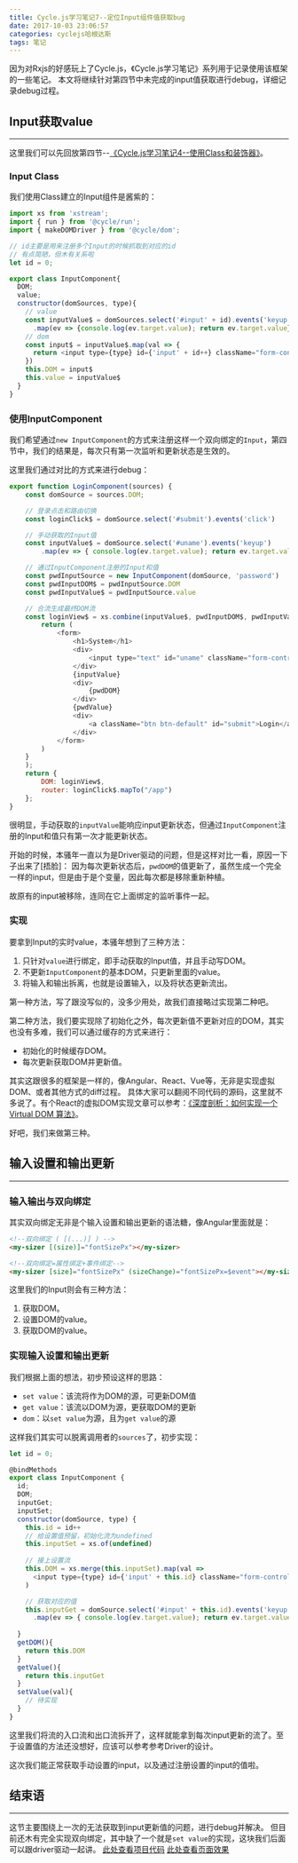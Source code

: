 ```yaml
---
title: Cycle.js学习笔记7--定位Input组件值获取bug
date: 2017-10-03 23:06:57
categories: cyclejs哈根达斯
tags: 笔记
---
```

因为对Rxjs的好感玩上了Cycle.js，《Cycle.js学习笔记》系列用于记录使用该框架的一些笔记。
本文将继续针对第四节中未完成的input值获取进行debug，详细记录debug过程。
<!--more-->

## Input获取value
---
这里我们可以先回放第四节--[《Cycle.js学习笔记4--使用Class和装饰器》](https://godbasin.github.io/2017/09/08/cyclejs-notes-4-use-class-build-input/)。

### Input Class
我们使用Class建立的Input组件是酱紫的：

``` js
import xs from 'xstream';
import { run } from '@cycle/run';
import { makeDOMDriver } from '@cycle/dom';

// id主要是用来注册多个Input的时候抓取到对应的id
// 有点简陋，但木有关系啦
let id = 0;

export class InputComponent{
  DOM;
  value;
  constructor(domSources, type){
    // value
    const inputValue$ = domSources.select('#input' + id).events('keyup')
      .map(ev => {console.log(ev.target.value); return ev.target.value}).startWith('')
    // dom
    const input$ = inputValue$.map(val => {
      return <input type={type} id={'input' + id++} className="form-control" value={val} />
    })
    this.DOM = input$
    this.value = inputValue$
  }
}
```

### 使用InputComponent
我们希望通过`new InputComponent`的方式来注册这样一个双向绑定的`Input`，第四节中，我们的结果是，每次只有第一次监听和更新状态是生效的。

这里我们通过对比的方式来进行debug：

``` js
export function LoginComponent(sources) {
    const domSource = sources.DOM;

    // 登录点击和路由切换
    const loginClick$ = domSource.select('#submit').events('click')

    // 手动获取的Input值
    const inputValue$ = domSource.select('#uname').events('keyup')
        .map(ev => { console.log(ev.target.value); return ev.target.value }).startWith('')

    // 通过InputComponent注册的Input和值
    const pwdInputSource = new InputComponent(domSource, 'password')
    const pwdInputDOM$ = pwdInputSource.DOM
    const pwdInputValue$ = pwdInputSource.value

    // 合流生成最终DOM流
    const loginView$ = xs.combine(inputValue$, pwdInputDOM$, pwdInputValue$).map(([inputValue, pwdDOM, pwdValue]) => {
        return (
            <form>
                <h1>System</h1>
                <div>
                    <input type="text" id="uname" className="form-control" value={inputValue} />
                </div>
                {inputValue}
                <div>
                    {pwdDOM}
                </div>
                {pwdValue}
                <div>
                    <a className="btn btn-default" id="submit">Login</a>
                </div>
            </form>
        )
    }
    );
    return {
        DOM: loginView$,
        router: loginClick$.mapTo("/app")
    };
}
```

很明显，手动获取的`inputValue`能响应input更新状态，但通过`InputComponent`注册的Input和值只有第一次才能更新状态。

开始的时候，本骚年一直以为是Driver驱动的问题，但是这样对比一看，原因一下子出来了[捂脸]：
因为每次更新状态后，`pwdDOM`的值更新了，虽然生成一个完全一样的input，但是由于是个变量，因此每次都是移除重新种植。

故原有的input被移除，连同在它上面绑定的监听事件一起。

### 实现
要拿到Input的实时value，本骚年想到了三种方法：
1. 只针对`value`进行绑定，即手动获取的Input值，并且手动写DOM。
2. 不更新`InputComponent`的基本DOM，只更新里面的value。
3. 将输入和输出拆离，也就是设置输入，以及将状态更新流出。

第一种方法，写了跟没写似的，没多少用处，故我们直接略过实现第二种吧。

第二种方法，我们要实现除了初始化之外，每次更新值不更新对应的DOM，其实也没有多难，我们可以通过缓存的方式来进行：
- 初始化的时候缓存DOM。
- 每次更新获取DOM并更新值。

其实这跟很多的框架是一样的，像Angular、React、Vue等，无非是实现虚拟DOM、或者其他方式的diff过程。
具体大家可以翻阅不同代码的源码，这里就不多说了。有个React的虚拟DOM实现文章可以参考：[《深度剖析：如何实现一个 Virtual DOM 算法》](https://github.com/livoras/blog/issues/13)。

好吧，我们来做第三种。

## 输入设置和输出更新
---

### 输入输出与双向绑定
其实双向绑定无非是个输入设置和输出更新的语法糖，像Angular里面就是：

``` html
<!--双向绑定 ( [(...)] ) -->
<my-sizer [(size)]="fontSizePx"></my-sizer>

<!--双向绑定=属性绑定+事件绑定-->
<my-sizer [size]="fontSizePx" (sizeChange)="fontSizePx=$event"></my-sizer>
```

这里我们的Input则会有三种方法：
1. 获取DOM。
2. 设置DOM的value。
3. 获取DOM的value。

### 实现输入设置和输出更新
我们根据上面的想法，初步预设这样的思路：
- `set value`：该流将作为DOM的源，可更新DOM值
- `get value`：该流以DOM为源，更获取DOM的更新
- `dom`：以`set value`为源，且为`get value`的源

这样我们其实可以脱离调用者的`sources`了，初步实现：

``` js
let id = 0;

@bindMethods
export class InputComponent {
  id;
  DOM;
  inputGet;
  inputSet;
  constructor(domSource, type) {
    this.id = id++
    // 给设置值预留，初始化流为undefined
    this.inputSet = xs.of(undefined)
    
    // 接上设置流
    this.DOM = xs.merge(this.inputSet).map(val => 
      <input type={type} id={'input' + this.id} className="form-control" value={val} />
    )

    // 获取对应的值
    this.inputGet = domSource.select('#input' + this.id).events('keyup')
      .map(ev => { console.log(ev.target.value); return ev.target.value }).startWith('')
        
  }
  getDOM(){
    return this.DOM
  }
  getValue(){
    return this.inputGet
  }
  setValue(val){
    // 待实现
  }
}
```

这里我们将流的入口流和出口流拆开了，这样就能拿到每次input更新的流了。至于设置值的方法还没想好，应该可以参考参考Driver的设计。

这次我们能正常获取手动设置的input，以及通过注册设置的input的值啦。

## 结束语
-----
这节主要围绕上一次的无法获取到input更新值的问题，进行debug并解决。
但目前还木有完全实现双向绑定，其中缺了一个就是`set value`的实现，这块我们后面可以跟driver驱动一起讲。
[此处查看项目代码](https://github.com/godbasin/godbasin.github.io/tree/blog-codes/cyclejs-notes/7-debug-input)
[此处查看页面效果](http://otnjb9qi5.bkt.clouddn.com/7-debug-input/index.html)